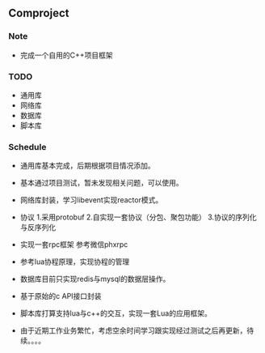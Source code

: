 ## Comproject

### Note
-	完成一个自用的C++项目框架

### TODO
-  通用库
-  网络库
-  数据库
-  脚本库

### Schedule
-  通用库基本完成，后期根据项目情况添加。
-  基本通过项目测试，暂未发现相关问题，可以使用。

-  网络库封装，学习libevent实现reactor模式。
-  协议 1.采用protobuf 2.自实现一套协议（分包、聚包功能） 3.协议的序列化与反序列化
-  实现一套rpc框架 参考微信phxrpc
-  参考lua协程原理，实现协程的管理

-  数据库目前只实现redis与mysql的数据层操作。
-  基于原始的c API接口封装

-  脚本库打算支持lua与c++的交互，实现一套Lua的应用框架。


-  由于近期工作业务繁忙，考虑空余时间学习跟实现经过测试之后再更新，待续。。。。
